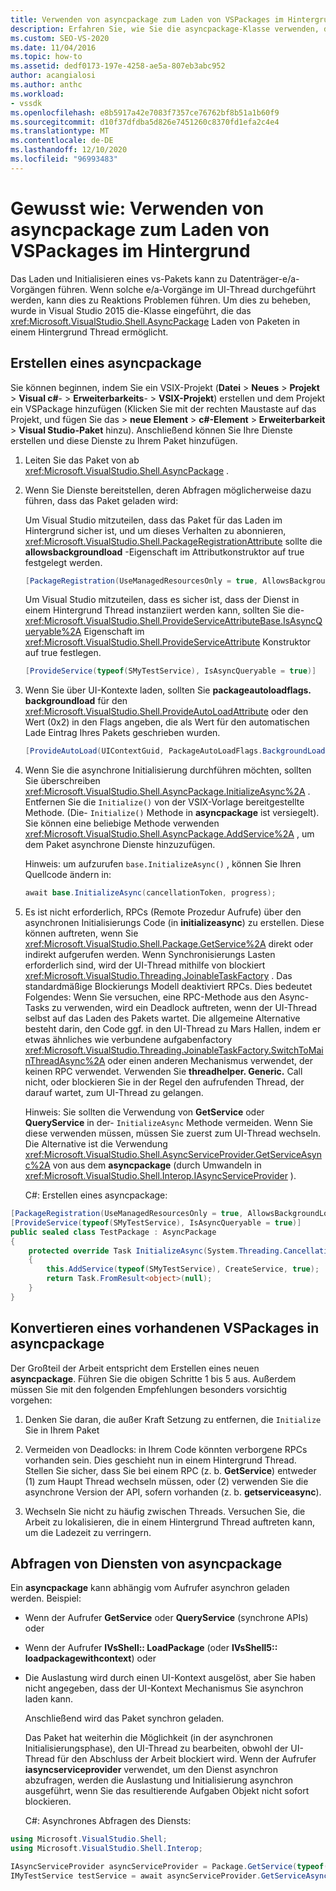 ```yaml
---
title: Verwenden von asyncpackage zum Laden von VSPackages im Hintergrund
description: Erfahren Sie, wie Sie die asyncpackage-Klasse verwenden, die das Laden von Paketen in einem Hintergrund Thread ermöglicht, was die Reaktionsfähigkeit von Datenträger-e/a verhindern kann.
ms.custom: SEO-VS-2020
ms.date: 11/04/2016
ms.topic: how-to
ms.assetid: dedf0173-197e-4258-ae5a-807eb3abc952
author: acangialosi
ms.author: anthc
ms.workload:
- vssdk
ms.openlocfilehash: e8b5917a42e7083f7357ce76762bf8b51a1b60f9
ms.sourcegitcommit: d10f37dfdba5d826e7451260c8370fd1efa2c4e4
ms.translationtype: MT
ms.contentlocale: de-DE
ms.lasthandoff: 12/10/2020
ms.locfileid: "96993483"
---
```

# <a name="how-to-use-asyncpackage-to-load-vspackages-in-the-background"></a>Gewusst wie: Verwenden von asyncpackage zum Laden von VSPackages im Hintergrund
Das Laden und Initialisieren eines vs-Pakets kann zu Datenträger-e/a-Vorgängen führen. Wenn solche e/a-Vorgänge im UI-Thread durchgeführt werden, kann dies zu Reaktions Problemen führen. Um dies zu beheben, wurde in Visual Studio 2015 die-Klasse eingeführt, die das  <xref:Microsoft.VisualStudio.Shell.AsyncPackage> Laden von Paketen in einem Hintergrund Thread ermöglicht.

## <a name="create-an-asyncpackage"></a>Erstellen eines asyncpackage
 Sie können beginnen, indem Sie ein VSIX-Projekt (**Datei**  >  **Neues**  >  **Projekt**  >  **Visual c#**-  >  **Erweiterbarkeits**-  >  **VSIX-Projekt**) erstellen und dem Projekt ein VSPackage hinzufügen (Klicken Sie mit der rechten Maustaste auf das Projekt, und fügen Sie das   >  **neue Element**  >  **c#-Element**  >  **Erweiterbarkeit**  >  **Visual Studio-Paket** hinzu). Anschließend können Sie Ihre Dienste erstellen und diese Dienste zu Ihrem Paket hinzufügen.

1. Leiten Sie das Paket von ab <xref:Microsoft.VisualStudio.Shell.AsyncPackage> .

2. Wenn Sie Dienste bereitstellen, deren Abfragen möglicherweise dazu führen, dass das Paket geladen wird:

    Um Visual Studio mitzuteilen, dass das Paket für das Laden im Hintergrund sicher ist, und um dieses Verhalten zu abonnieren, <xref:Microsoft.VisualStudio.Shell.PackageRegistrationAttribute> sollte die **allowsbackgroundload** -Eigenschaft im Attributkonstruktor auf true festgelegt werden.

   ```csharp
   [PackageRegistration(UseManagedResourcesOnly = true, AllowsBackgroundLoading = true)]

   ```

    Um Visual Studio mitzuteilen, dass es sicher ist, dass der Dienst in einem Hintergrund Thread instanziiert werden kann, sollten Sie die- <xref:Microsoft.VisualStudio.Shell.ProvideServiceAttributeBase.IsAsyncQueryable%2A> Eigenschaft im <xref:Microsoft.VisualStudio.Shell.ProvideServiceAttribute> Konstruktor auf true festlegen.

   ```csharp
   [ProvideService(typeof(SMyTestService), IsAsyncQueryable = true)]

   ```

3. Wenn Sie über UI-Kontexte laden, sollten Sie **packageautoloadflags. backgroundload** für den <xref:Microsoft.VisualStudio.Shell.ProvideAutoLoadAttribute> oder den Wert (0x2) in den Flags angeben, die als Wert für den automatischen Lade Eintrag Ihres Pakets geschrieben wurden.

   ```csharp
   [ProvideAutoLoad(UIContextGuid, PackageAutoLoadFlags.BackgroundLoad)]

   ```

4. Wenn Sie die asynchrone Initialisierung durchführen möchten, sollten Sie überschreiben <xref:Microsoft.VisualStudio.Shell.AsyncPackage.InitializeAsync%2A> . Entfernen Sie die `Initialize()` von der VSIX-Vorlage bereitgestellte Methode. (Die- `Initialize()` Methode in **asyncpackage** ist versiegelt). Sie können eine beliebige Methode verwenden <xref:Microsoft.VisualStudio.Shell.AsyncPackage.AddService%2A> , um dem Paket asynchrone Dienste hinzuzufügen.

    Hinweis: um aufzurufen `base.InitializeAsync()` , können Sie Ihren Quellcode ändern in:

   ```csharp
   await base.InitializeAsync(cancellationToken, progress);
   ```

5. Es ist nicht erforderlich, RPCs (Remote Prozedur Aufrufe) über den asynchronen Initialisierungs Code (in **initializeasync**) zu erstellen. Diese können auftreten, wenn Sie <xref:Microsoft.VisualStudio.Shell.Package.GetService%2A> direkt oder indirekt aufgerufen werden.  Wenn Synchronisierungs Lasten erforderlich sind, wird der UI-Thread mithilfe von blockiert <xref:Microsoft.VisualStudio.Threading.JoinableTaskFactory> . Das standardmäßige Blockierungs Modell deaktiviert RPCs. Dies bedeutet Folgendes: Wenn Sie versuchen, eine RPC-Methode aus den Async-Tasks zu verwenden, wird ein Deadlock auftreten, wenn der UI-Thread selbst auf das Laden des Pakets wartet. Die allgemeine Alternative besteht darin, den Code ggf. in den UI-Thread zu Mars Hallen, indem er etwas ähnliches wie verbundene aufgabenfactory <xref:Microsoft.VisualStudio.Threading.JoinableTaskFactory.SwitchToMainThreadAsync%2A> oder einen anderen Mechanismus verwendet, der keinen RPC verwendet.  Verwenden Sie **threadhelper. Generic.** Call nicht, oder blockieren Sie in der Regel den aufrufenden Thread, der darauf wartet, zum UI-Thread zu gelangen.

    Hinweis: Sie sollten die Verwendung von **GetService** oder **QueryService** in der- `InitializeAsync` Methode vermeiden. Wenn Sie diese verwenden müssen, müssen Sie zuerst zum UI-Thread wechseln. Die Alternative ist die Verwendung <xref:Microsoft.VisualStudio.Shell.AsyncServiceProvider.GetServiceAsync%2A> von aus dem **asyncpackage** (durch Umwandeln in <xref:Microsoft.VisualStudio.Shell.Interop.IAsyncServiceProvider> ).

   C#: Erstellen eines asyncpackage:

```csharp
[PackageRegistration(UseManagedResourcesOnly = true, AllowsBackgroundLoading = true)]
[ProvideService(typeof(SMyTestService), IsAsyncQueryable = true)]
public sealed class TestPackage : AsyncPackage
{
    protected override Task InitializeAsync(System.Threading.CancellationToken cancellationToken, IProgress<ServiceProgressData> progress)
    {
        this.AddService(typeof(SMyTestService), CreateService, true);
        return Task.FromResult<object>(null);
    }
}
```

## <a name="convert-an-existing-vspackage-to-asyncpackage"></a>Konvertieren eines vorhandenen VSPackages in asyncpackage
 Der Großteil der Arbeit entspricht dem Erstellen eines neuen **asyncpackage**. Führen Sie die obigen Schritte 1 bis 5 aus. Außerdem müssen Sie mit den folgenden Empfehlungen besonders vorsichtig vorgehen:

1. Denken Sie daran, die außer Kraft Setzung zu entfernen, die `Initialize` Sie in Ihrem Paket

2. Vermeiden von Deadlocks: in Ihrem Code könnten verborgene RPCs vorhanden sein. Dies geschieht nun in einem Hintergrund Thread. Stellen Sie sicher, dass Sie bei einem RPC (z. b. **GetService**) entweder (1) zum Haupt Thread wechseln müssen, oder (2) verwenden Sie die asynchrone Version der API, sofern vorhanden (z. b. **getserviceasync**).

3. Wechseln Sie nicht zu häufig zwischen Threads. Versuchen Sie, die Arbeit zu lokalisieren, die in einem Hintergrund Thread auftreten kann, um die Ladezeit zu verringern.

## <a name="querying-services-from-asyncpackage"></a>Abfragen von Diensten von asyncpackage
 Ein **asyncpackage** kann abhängig vom Aufrufer asynchron geladen werden. Beispiel:

- Wenn der Aufrufer **GetService** oder **QueryService** (synchrone APIs) oder

- Wenn der Aufrufer **IVsShell:: LoadPackage** (oder **IVsShell5:: loadpackagewithcontext**) oder

- Die Auslastung wird durch einen UI-Kontext ausgelöst, aber Sie haben nicht angegeben, dass der UI-Kontext Mechanismus Sie asynchron laden kann.

  Anschließend wird das Paket synchron geladen.

  Das Paket hat weiterhin die Möglichkeit (in der asynchronen Initialisierungsphase), den UI-Thread zu bearbeiten, obwohl der UI-Thread für den Abschluss der Arbeit blockiert wird. Wenn der Aufrufer **iasyncserviceprovider** verwendet, um den Dienst asynchron abzufragen, werden die Auslastung und Initialisierung asynchron ausgeführt, wenn Sie das resultierende Aufgaben Objekt nicht sofort blockieren.

  C#: Asynchrones Abfragen des Diensts:

```csharp
using Microsoft.VisualStudio.Shell;
using Microsoft.VisualStudio.Shell.Interop;

IAsyncServiceProvider asyncServiceProvider = Package.GetService(typeof(SAsyncServiceProvider)) as IAsyncServiceProvider;
IMyTestService testService = await asyncServiceProvider.GetServiceAsync(typeof(SMyTestService)) as IMyTestService;
```
